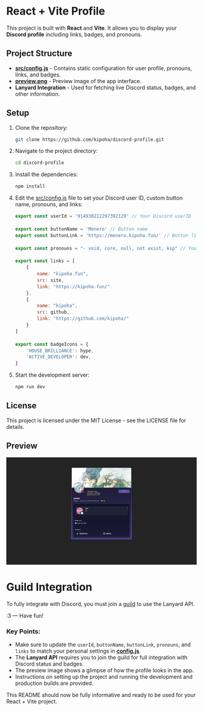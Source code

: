 # React + Vite Profile

This project is built with **React** and **Vite**. It allows you to display your **Discord profile** including links, badges, and pronouns.

## Project Structure

- **[src/config.js](./src/config.js)** - Contains static configuration for user profile, pronouns, links, and badges.
- **[preview.png](./preview.png)** - Preview image of the app interface.
- **Lanyard Integration** - Used for fetching live Discord status, badges, and other information.

## Setup

1. Clone the repository:
    ```bash
    git clone https://github.com/kipoha/discord-profile.git
    ```

2. Navigate to the project directory:
    ```bash
    cd discord-profile
    ```

3. Install the dependencies:
    ```bash
    npm install
    ```

4. Edit the [src/config.js](./src/config.js) file to set your Discord user ID, custom button name, pronouns, and links:
    ```js
    export const userId = '914930212297392129' // Your Discord userID

    export const buttonName = 'Menero' // Button name
    export const buttonLink = 'https://menero.kipoha.fun/' // Button link

    export const pronouns = "- void, core, null, not exist, kip" // Your pronouns

    export const links = [
        {
            name: "kipoha.fun",
            src: site,
            link: "https://kipoha.fun/"
        },
        {
            name: "kipoha",
            src: github,
            link: "https://github.com/kipoha/"
        }
    ]

    export const badgeIcons = {
        'HOUSE_BRILLIANCE': hype,
        'ACTIVE_DEVELOPER': dev,
    }
    ```
5. Start the development server:
    ```bash
    npm run dev
    ```

## License

This project is licensed under the MIT License - see the LICENSE file for details.
## Preview
![Image alt](./preview.png)

# Guild Integration

To fully integrate with Discord, you must join a [guild](https://discord.gg/lanyard) to use the Lanyard API.


:3 — Have fun!


### Key Points:
- Make sure to update the `userId`, `buttonName`, `buttonLink`, `pronouns`, and `links` to match your personal settings in **[config.js](./src/config.js)**.
- The **Lanyard API** requires you to join the guild for full integration with Discord status and badges.
- The preview image shows a glimpse of how the profile looks in the app.
- Instructions on setting up the project and running the development and production builds are provided.

This README should now be fully informative and ready to be used for your React + Vite project.
